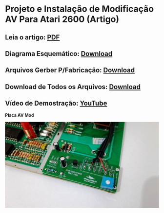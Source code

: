 # Projeto e Instalação de Modificação AV Para Atari 2600 (Artigo)

## Leia o artigo: [PDF](https://github.com/rkfael/Atari-2600-AV-Mod/blob/main/Placa%20AV%20Mod%20Atari%202600%20-%20R2%20-%2008-08-2021.pdf)

## Diagrama Esquemático: [Download](https://github.com/rkfael/Atari-2600-AV-Mod/blob/main/Diagrama%20Esquem%C3%A1tico_%20Atari%20AV%20Mod.pdf)

## Arquivos Gerber P/Fabricação: [Download](https://github.com/rkfael/Atari-2600-AV-Mod/blob/main/Gerber_Atari%20AV%20Mod%20Polyvox%20-%20R_2.0_2021-10-03.zip)

## Download de Todos os Arquivos: [Download](https://github.com/rkfael/Atari-2600-AV-Mod/archive/refs/heads/main.zip)

## Vídeo de Demostração: [YouTube](https://youtu.be/_URXHIs2U0k)

**Placa AV Mod**

![showcase](https://github.com/rkfael/Atari-2600-AV-Mod/blob/main/Imagens/Placa%20AV%20Mod.jpg)

